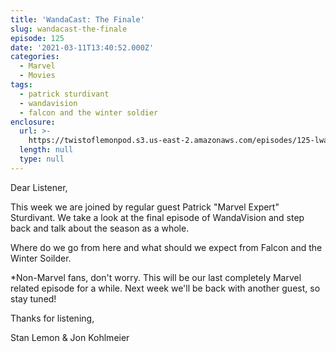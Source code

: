 ```yaml
---
title: 'WandaCast: The Finale'
slug: wandacast-the-finale
episode: 125
date: '2021-03-11T13:40:52.000Z'
categories:
  - Marvel
  - Movies
tags:
  - patrick sturdivant
  - wandavision
  - falcon and the winter soldier
enclosure:
  url: >-
    https://twistoflemonpod.s3.us-east-2.amazonaws.com/episodes/125-lwatol-20210311.mp3
  length: null
  type: null
---
```


Dear Listener,

This week we are joined by regular guest Patrick "Marvel Expert" Sturdivant. We take a look at the final episode of WandaVision and step back and talk about the season as a whole.

Where do we go from here and what should we expect from Falcon and the Winter Soilder.

\*Non-Marvel fans, don't worry. This will be our last completely Marvel related episode for a while. Next week we'll be back with another guest, so stay tuned!

Thanks for listening,

Stan Lemon & Jon Kohlmeier
